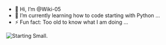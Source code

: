 - 👋 Hi, I’m @Wiki-05
- 🌱 I’m currently learning how to code starting with Python ...
- ⚡ Fun fact: Too old to know what I am doing ...

<picture>
  <source media="(prefers-color-scheme: dark)" srcset="https://www.creativefabrica.com/wp-content/uploads/2023/02/28/Adorable-Cartoon-Fluffy-Happy-Baby-Mouse-62747318-1.png
">
  <source media="(prefers-color-scheme: light)" srcset="https://www.creativefabrica.com/wp-content/uploads/2023/02/28/Adorable-Cartoon-Fluffy-Happy-Baby-Mouse-62747318-1.png
">
  <img alt="Starting Small." src="https://www.creativefabrica.com/wp-content/uploads/2023/02/28/Adorable-Cartoon-Fluffy-Happy-Baby-Mouse-62747318-1.png
">
</picture>
